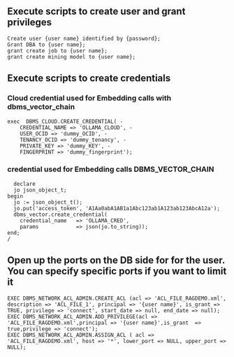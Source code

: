 ## Execute scripts to create user and grant privileges

~~~
Create user {user name} identified by {password};
Grant DBA to {user name};
grant create job to {user name};
grant create mining model to {user name};
~~~


## Execute scripts to create credentials


### Cloud credential used for Embedding calls with dbms_vector_chain

~~~
exec  DBMS_CLOUD.CREATE_CREDENTIAL( -
    CREDENTIAL_NAME => 'OLLAMA_CLOUD', -
    USER_OCID => 'dummy_OCID', -
    TENANCY_OCID => 'dummy_tenancy', -
    PRIVATE_KEY => 'dummy_KEY', -
    FINGERPRINT => 'dummy_fingerprint');
~~~

###  credential used for Embedding calls DBMS_VECTOR_CHAIN

~~~
  declare
  jo json_object_t;
begin
  jo := json_object_t();
  jo.put('access_token', 'A1Aa0abA1AB1a1Abc123ab1A123ab123AbcA12a');
  dbms_vector.create_credential(
    credential_name   => 'OLLAMA_CRED',
    params            => json(jo.to_string));
end;
/
~~~

## Open up the ports on the DB side for for the user. You can specify specific ports if you want to limit it

~~~
EXEC DBMS_NETWORK_ACL_ADMIN.CREATE_ACL (acl => 'ACL_FILE_RAGDEMO.xml', description => 'ACL_FILE_1', principal => '{user name}', is_grant => TRUE, privilege => 'connect', start_date => null, end_date => null); 
EXEC DBMS_NETWORK_ACL_ADMIN.ADD_PRIVILEGE(acl => 'ACL_FILE_RAGDEMO.xml',principal => '{user name}',is_grant  => true,privilege => 'connect');
EXEC DBMS_NETWORK_ACL_ADMIN.ASSIGN_ACL ( acl => 'ACL_FILE_RAGDEMO.xml', host => '*', lower_port => NULL, upper_port => NULL);
~~~
